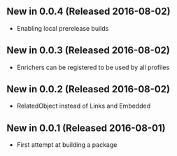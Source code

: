 ## New in 0.0.4 (Released 2016-08-02)
* Enabling local prerelease builds

## New in 0.0.3 (Released 2016-08-02)
* Enrichers can be registered to be used by all profiles

## New in 0.0.2 (Released 2016-08-02)
* RelatedObject instead of Links and Embedded

## New in 0.0.1 (Released 2016-08-01)
* First attempt at building a package
